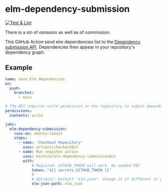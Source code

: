 # elm-dependency-submission

[![Test & Lint](https://github.com/kachick/elm-dependency-submission/actions/workflows/test.yml/badge.svg?branch=main)](https://github.com/kachick/elm-dependency-submission/actions/workflows/test.yml)

There is a sin of omission as well as of commission.

This GitHub Action send elm dependencies list to the [Dependency submission API](https://docs.github.com/en/code-security/supply-chain-security/understanding-your-software-supply-chain/using-the-dependency-submission-api). Dependencies then appear in your repository's dependency graph.

## Example

```yaml
name: Send Elm dependencies
on:
  push:
    branches:
      - main

# The API requires write permission on the repository to submit dependencies
permissions:
  contents: write

jobs:
  elm-dependency-submission:
    runs-on: ubuntu-latest
    steps:
      - name: 'Checkout Repository'
        uses: actions/checkout@v3
      - name: Run snapshot action
        uses: kachick/elm-dependency-submission@v1
        with:
            # Required: GITHUB_TOKEN will work. No needed PAT
            token: "${{ secrets.GITHUB_TOKEN }}"
            #
            # Optional: Default "elm.json". Change it if different in your repository
            elm-json-path: elm.json
```
